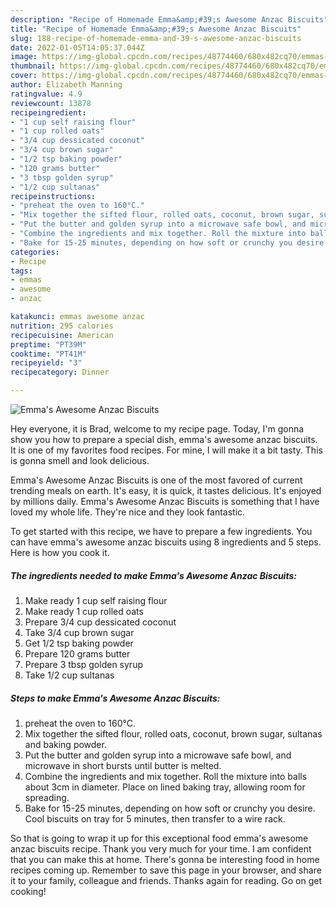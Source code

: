 ```yaml
---
description: "Recipe of Homemade Emma&amp;#39;s Awesome Anzac Biscuits"
title: "Recipe of Homemade Emma&amp;#39;s Awesome Anzac Biscuits"
slug: 188-recipe-of-homemade-emma-and-39-s-awesome-anzac-biscuits
date: 2022-01-05T14:05:37.044Z
image: https://img-global.cpcdn.com/recipes/48774460/680x482cq70/emmas-awesome-anzac-biscuits-recipe-main-photo.jpg
thumbnail: https://img-global.cpcdn.com/recipes/48774460/680x482cq70/emmas-awesome-anzac-biscuits-recipe-main-photo.jpg
cover: https://img-global.cpcdn.com/recipes/48774460/680x482cq70/emmas-awesome-anzac-biscuits-recipe-main-photo.jpg
author: Elizabeth Manning
ratingvalue: 4.9
reviewcount: 13878
recipeingredient:
- "1 cup self raising flour"
- "1 cup rolled oats"
- "3/4 cup dessicated coconut"
- "3/4 cup brown sugar"
- "1/2 tsp baking powder"
- "120 grams butter"
- "3 tbsp golden syrup"
- "1/2 cup sultanas"
recipeinstructions:
- "preheat the oven to 160°C."
- "Mix together the sifted flour, rolled oats, coconut, brown sugar, sultanas and baking powder."
- "Put the butter and golden syrup into a microwave safe bowl, and microwave in short bursts until butter is melted."
- "Combine the ingredients and mix together. Roll the mixture into balls about 3cm in diameter. Place on lined baking tray, allowing room for spreading."
- "Bake for 15-25 minutes, depending on how soft or crunchy you desire. Cool biscuits on tray for 5 minutes, then transfer to a wire rack."
categories:
- Recipe
tags:
- emmas
- awesome
- anzac

katakunci: emmas awesome anzac 
nutrition: 295 calories
recipecuisine: American
preptime: "PT39M"
cooktime: "PT41M"
recipeyield: "3"
recipecategory: Dinner

---
```



![Emma&#39;s Awesome Anzac Biscuits](https://img-global.cpcdn.com/recipes/48774460/680x482cq70/emmas-awesome-anzac-biscuits-recipe-main-photo.jpg)

Hey everyone, it is Brad, welcome to my recipe page. Today, I'm gonna show you how to prepare a special dish, emma&#39;s awesome anzac biscuits. It is one of my favorites food recipes. For mine, I will make it a bit tasty. This is gonna smell and look delicious.



Emma&#39;s Awesome Anzac Biscuits is one of the most favored of current trending meals on earth. It's easy, it is quick, it tastes delicious. It's enjoyed by millions daily. Emma&#39;s Awesome Anzac Biscuits is something that I have loved my whole life. They're nice and they look fantastic.


To get started with this recipe, we have to prepare a few ingredients. You can have emma&#39;s awesome anzac biscuits using 8 ingredients and 5 steps. Here is how you cook it.

<!--inarticleads1-->

##### The ingredients needed to make Emma&#39;s Awesome Anzac Biscuits:

1. Make ready 1 cup self raising flour
1. Make ready 1 cup rolled oats
1. Prepare 3/4 cup dessicated coconut
1. Take 3/4 cup brown sugar
1. Get 1/2 tsp baking powder
1. Prepare 120 grams butter
1. Prepare 3 tbsp golden syrup
1. Take 1/2 cup sultanas




<!--inarticleads2-->

##### Steps to make Emma&#39;s Awesome Anzac Biscuits:

1. preheat the oven to 160°C.
1. Mix together the sifted flour, rolled oats, coconut, brown sugar, sultanas and baking powder.
1. Put the butter and golden syrup into a microwave safe bowl, and microwave in short bursts until butter is melted.
1. Combine the ingredients and mix together. Roll the mixture into balls about 3cm in diameter. Place on lined baking tray, allowing room for spreading.
1. Bake for 15-25 minutes, depending on how soft or crunchy you desire. Cool biscuits on tray for 5 minutes, then transfer to a wire rack.




So that is going to wrap it up for this exceptional food emma&#39;s awesome anzac biscuits recipe. Thank you very much for your time. I am confident that you can make this at home. There's gonna be interesting food in home recipes coming up. Remember to save this page in your browser, and share it to your family, colleague and friends. Thanks again for reading. Go on get cooking!
